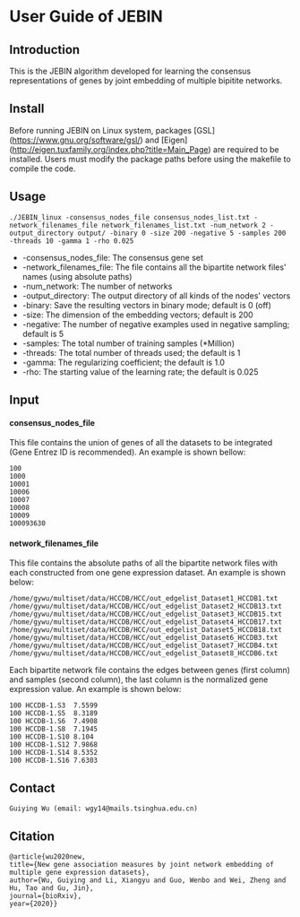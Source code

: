 # User Guide of JEBIN

## Introduction

This is the JEBIN algorithm developed for learning the consensus representations of genes by joint embedding of multiple bipitite networks. 


## Install
Before running JEBIN on Linux system, packages [GSL] (https://www.gnu.org/software/gsl/)  and [Eigen] (http://eigen.tuxfamily.org/index.php?title=Main_Page) are required to be installed. Users must modify the package paths before using the makefile to compile the code.


## Usage
```
./JEBIN_linux -consensus_nodes_file consensus_nodes_list.txt -network_filenames_file network_filenames_list.txt -num_network 2 -output_directory output/ -binary 0 -size 200 -negative 5 -samples 200 -threads 10 -gamma 1 -rho 0.025
```

- -consensus_nodes_file: 
                The consensus gene set
- -network_filenames_file: 
                The file contains all the bipartite network files' names (using absolute paths)
- -num_network: 
                The number of networks
- -output_directory: 
                The output directory of all kinds of the nodes' vectors
- -binary: 
                Save the resulting vectors in binary mode; default is 0 (off)
- -size: 
                The dimension of the embedding vectors; default is 200
- -negative: 
                The number of negative examples used in negative sampling; default is 5
- -samples: 
                The total number of training samples (*Million)
- -threads: 
                The total number of threads used; the default is 1
- -gamma: 
                The regularizing coefficient; the default is 1.0
- -rho: 
                The starting value of the learning rate; the default is 0.025




## Input 

#### consensus_nodes_file 

This file contains the union of genes of all the datasets to be integrated (Gene Entrez ID is recommended). An example is shown bellow: 
```
100
1000
10001
10006
10007
10008
10009
100093630
```

#### network_filenames_file

This file contains the absolute paths of all the bipartite network files with each constructed from one gene expression dataset. An example is shown below:
```
/home/gywu/multiset/data/HCCDB/HCC/out_edgelist_Dataset1_HCCDB1.txt
/home/gywu/multiset/data/HCCDB/HCC/out_edgelist_Dataset2_HCCDB13.txt
/home/gywu/multiset/data/HCCDB/HCC/out_edgelist_Dataset3_HCCDB15.txt
/home/gywu/multiset/data/HCCDB/HCC/out_edgelist_Dataset4_HCCDB17.txt
/home/gywu/multiset/data/HCCDB/HCC/out_edgelist_Dataset5_HCCDB18.txt
/home/gywu/multiset/data/HCCDB/HCC/out_edgelist_Dataset6_HCCDB3.txt
/home/gywu/multiset/data/HCCDB/HCC/out_edgelist_Dataset7_HCCDB4.txt
/home/gywu/multiset/data/HCCDB/HCC/out_edgelist_Dataset8_HCCDB6.txt
```

Each bipartite network file contains the edges between genes (first column) and samples (second column), the last column is the normalized gene expression value. An example is shown below:
```
100	HCCDB-1.S3	7.5599
100	HCCDB-1.S5	8.3189
100	HCCDB-1.S6	7.4908
100	HCCDB-1.S8	7.1945
100	HCCDB-1.S10	8.104
100	HCCDB-1.S12	7.9868
100	HCCDB-1.S14	8.5352
100	HCCDB-1.S16	7.6303
```


## Contact
```
Guiying Wu (email: wgy14@mails.tsinghua.edu.cn)
```


## Citation
```
@article{wu2020new,
title={New gene association measures by joint network embedding of multiple gene expression datasets},
author={Wu, Guiying and Li, Xiangyu and Guo, Wenbo and Wei, Zheng and Hu, Tao and Gu, Jin},
journal={bioRxiv},
year={2020}}
```
